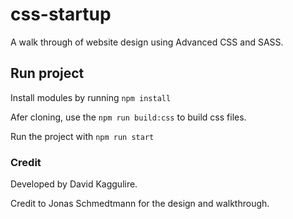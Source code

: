 # css-startup
A walk through of website design using Advanced CSS and SASS. 

## Run project
Install modules by running `npm install`

Afer cloning, use the `npm run build:css` to build css files. 

Run the project with `npm run start`

### Credit
Developed by David Kaggulire.

Credit to Jonas Schmedtmann for the design and walkthrough.
